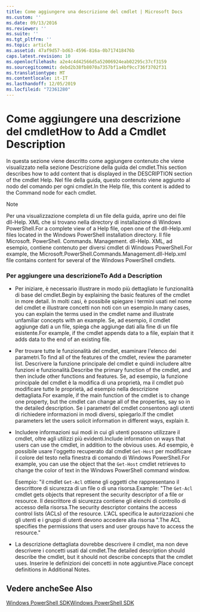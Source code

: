 ```yaml
---
title: Come aggiungere una descrizione del cmdlet | Microsoft Docs
ms.custom: ''
ms.date: 09/13/2016
ms.reviewer: ''
ms.suite: ''
ms.tgt_pltfrm: ''
ms.topic: article
ms.assetid: 47af9d57-bd63-4596-816a-0b717418476b
caps.latest.revision: 10
ms.openlocfilehash: a2e4c4d42566d5a52006924eab02295c37cf3159
ms.sourcegitcommit: debd2b38fb8070a7357bf1a4bf9cc736f3702f31
ms.translationtype: MT
ms.contentlocale: it-IT
ms.lasthandoff: 12/05/2019
ms.locfileid: "72361280"
---
```

# <a name="how-to-add-a-cmdlet-description"></a><span data-ttu-id="e3399-102">Come aggiungere una descrizione del cmdlet</span><span class="sxs-lookup"><span data-stu-id="e3399-102">How to Add a Cmdlet Description</span></span>

<span data-ttu-id="e3399-103">In questa sezione viene descritto come aggiungere contenuto che viene visualizzato nella sezione Descrizione della guida del cmdlet.</span><span class="sxs-lookup"><span data-stu-id="e3399-103">This section describes how to add content that is displayed in the DESCRIPTION section of the cmdlet Help.</span></span> <span data-ttu-id="e3399-104">Nel file della guida, questo contenuto viene aggiunto al nodo del comando per ogni cmdlet.</span><span class="sxs-lookup"><span data-stu-id="e3399-104">In the Help file, this content is added to the Command node for each cmdlet.</span></span>

> [!NOTE]
> <span data-ttu-id="e3399-105">Per una visualizzazione completa di un file della guida, aprire uno dei file dll-Help. XML che si trovano nella directory di installazione di Windows PowerShell.</span><span class="sxs-lookup"><span data-stu-id="e3399-105">For a complete view of a Help file, open one of the dll-Help.xml files located in the Windows PowerShell installation directory.</span></span> <span data-ttu-id="e3399-106">Il file Microsoft. PowerShell. Commands. Management. dll-Help. XML, ad esempio, contiene contenuto per diversi cmdlet di Windows PowerShell.</span><span class="sxs-lookup"><span data-stu-id="e3399-106">For example, the Microsoft.PowerShell.Commands.Management.dll-Help.xml file contains content for several of the Windows PowerShell cmdlets.</span></span>

### <a name="to-add-a-description"></a><span data-ttu-id="e3399-107">Per aggiungere una descrizione</span><span class="sxs-lookup"><span data-stu-id="e3399-107">To Add a Description</span></span>

- <span data-ttu-id="e3399-108">Per iniziare, è necessario illustrare in modo più dettagliato le funzionalità di base del cmdlet.</span><span class="sxs-lookup"><span data-stu-id="e3399-108">Begin by explaining the basic features of the cmdlet in more detail.</span></span> <span data-ttu-id="e3399-109">In molti casi, è possibile spiegare i termini usati nel nome del cmdlet e illustrare concetti non noti con un esempio.</span><span class="sxs-lookup"><span data-stu-id="e3399-109">In many cases, you can explain the terms used in the cmdlet name and illustrate unfamiliar concepts with an example.</span></span> <span data-ttu-id="e3399-110">Se, ad esempio, il cmdlet aggiunge dati a un file, spiega che aggiunge dati alla fine di un file esistente.</span><span class="sxs-lookup"><span data-stu-id="e3399-110">For example, if the cmdlet appends data to a file, explain that it adds data to the end of an existing file.</span></span>

- <span data-ttu-id="e3399-111">Per trovare tutte le funzionalità del cmdlet, esaminare l'elenco dei parametri.</span><span class="sxs-lookup"><span data-stu-id="e3399-111">To find all of the features of the cmdlet, review the parameter list.</span></span> <span data-ttu-id="e3399-112">Descrivere la funzione principale del cmdlet e quindi includere altre funzioni e funzionalità.</span><span class="sxs-lookup"><span data-stu-id="e3399-112">Describe the primary function of the cmdlet, and then include other functions and features.</span></span> <span data-ttu-id="e3399-113">Se, ad esempio, la funzione principale del cmdlet è la modifica di una proprietà, ma il cmdlet può modificare tutte le proprietà, ad esempio nella descrizione dettagliata.</span><span class="sxs-lookup"><span data-stu-id="e3399-113">For example, if the main function of the cmdlet is to change one property, but the cmdlet can change all of the properties, say so in the detailed description.</span></span> <span data-ttu-id="e3399-114">Se i parametri del cmdlet consentono agli utenti di richiedere informazioni in modi diversi, spiegarlo.</span><span class="sxs-lookup"><span data-stu-id="e3399-114">If the cmdlet parameters let the users solicit information in different ways, explain it.</span></span>

- <span data-ttu-id="e3399-115">Includere informazioni sui modi in cui gli utenti possono utilizzare il cmdlet, oltre agli utilizzi più evidenti.</span><span class="sxs-lookup"><span data-stu-id="e3399-115">Include information on ways that users can use the cmdlet, in addition to the obvious uses.</span></span> <span data-ttu-id="e3399-116">Ad esempio, è possibile usare l'oggetto recuperato dal cmdlet `Get-Host` per modificare il colore del testo nella finestra di comando di Windows PowerShell.</span><span class="sxs-lookup"><span data-stu-id="e3399-116">For example, you can use the object that the `Get-Host` cmdlet retrieves to change the color of text in the Windows PowerShell command window.</span></span>

  <span data-ttu-id="e3399-117">Esempio: "il cmdlet `Get-Acl` ottiene gli oggetti che rappresentano il descrittore di sicurezza di un file o di una risorsa.</span><span class="sxs-lookup"><span data-stu-id="e3399-117">Example:  "The `Get-Acl` cmdlet gets objects that represent the security descriptor of a file or resource.</span></span> <span data-ttu-id="e3399-118">Il descrittore di sicurezza contiene gli elenchi di controllo di accesso della risorsa.</span><span class="sxs-lookup"><span data-stu-id="e3399-118">The security descriptor contains the access control lists (ACLs) of the resource.</span></span> <span data-ttu-id="e3399-119">L'ACL specifica le autorizzazioni che gli utenti e i gruppi di utenti devono accedere alla risorsa ".</span><span class="sxs-lookup"><span data-stu-id="e3399-119">The ACL specifies the permissions that users and user groups have to access the resource."</span></span>

- <span data-ttu-id="e3399-120">La descrizione dettagliata dovrebbe descrivere il cmdlet, ma non deve descrivere i concetti usati dal cmdlet.</span><span class="sxs-lookup"><span data-stu-id="e3399-120">The detailed description should describe the cmdlet, but it should not describe concepts that the cmdlet uses.</span></span> <span data-ttu-id="e3399-121">Inserire le definizioni dei concetti in note aggiuntive.</span><span class="sxs-lookup"><span data-stu-id="e3399-121">Place concept definitions in Additional Notes.</span></span>

## <a name="see-also"></a><span data-ttu-id="e3399-122">Vedere anche</span><span class="sxs-lookup"><span data-stu-id="e3399-122">See Also</span></span>

[<span data-ttu-id="e3399-123">Windows PowerShell SDK</span><span class="sxs-lookup"><span data-stu-id="e3399-123">Windows PowerShell SDK</span></span>](../windows-powershell-reference.md)
